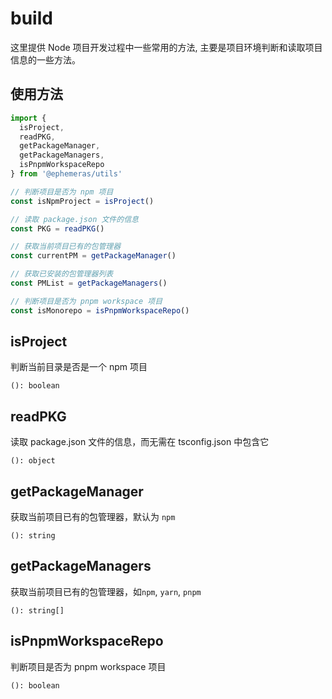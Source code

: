 # build

这里提供 Node 项目开发过程中一些常用的方法, 主要是项目环境判断和读取项目信息的一些方法。

## 使用方法

```ts
import {
  isProject,
  readPKG,
  getPackageManager,
  getPackageManagers,
  isPnpmWorkspaceRepo
} from '@ephemeras/utils'

// 判断项目是否为 npm 项目
const isNpmProject = isProject()

// 读取 package.json 文件的信息
const PKG = readPKG()

// 获取当前项目已有的包管理器
const currentPM = getPackageManager()

// 获取已安装的包管理器列表
const PMList = getPackageManagers()

// 判断项目是否为 pnpm workspace 项目
const isMonorepo = isPnpmWorkspaceRepo()
```

## isProject
判断当前目录是否是一个 npm 项目

`(): boolean`

## readPKG
读取 package.json 文件的信息，而无需在 tsconfig.json 中包含它

`(): object`

## getPackageManager
获取当前项目已有的包管理器，默认为 `npm`

`(): string`

## getPackageManagers
获取当前项目已有的包管理器，如`npm`, `yarn`, `pnpm`

`(): string[]`

## isPnpmWorkspaceRepo
判断项目是否为 pnpm workspace 项目

`(): boolean`